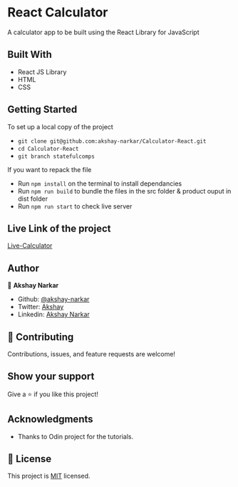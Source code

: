 # React Calculator

A calculator app to be built using the React Library for JavaScript

<!-- ## OpenWeather screenshot

<img src="/src/screenshot.png"/> -->

<!-- In this project we build a Weather app with vanilla javascript & webpack where you can:

- Input City name
- Get weather details
- Toggle the Temperature unit -->

## Built With

- React JS Library
- HTML
- CSS

## Getting Started

To set up a local copy of the project

- `git clone git@github.com:akshay-narkar/Calculator-React.git`
- `cd Calculator-React`
- `git branch statefulcomps`

If you want to repack the file

- Run `npm install` on the terminal to install dependancies
- Run `npm run build` to bundle the files in the src folder & product ouput in dist folder
- Run `npm run start` to check live server

## Live Link of the project

[Live-Calculator](https://calculator-react-microakshay.herokuapp.com/)

## Author

👤 **Akshay Narkar**

- Github: [@akshay-narkar](https://github.com/akshay-narkar)
- Twitter: [Akshay](https://www.twitter.com/akidoit)
- Linkedin: [Akshay Narkar](https://www.linkedin.com/in/akshaynarkar25/)

## 🤝 Contributing

Contributions, issues, and feature requests are welcome!

## Show your support

Give a ⭐️ if you like this project!

## Acknowledgments

- Thanks to Odin project for the tutorials.

## 📝 License

This project is [MIT](LICENSE) licensed.
